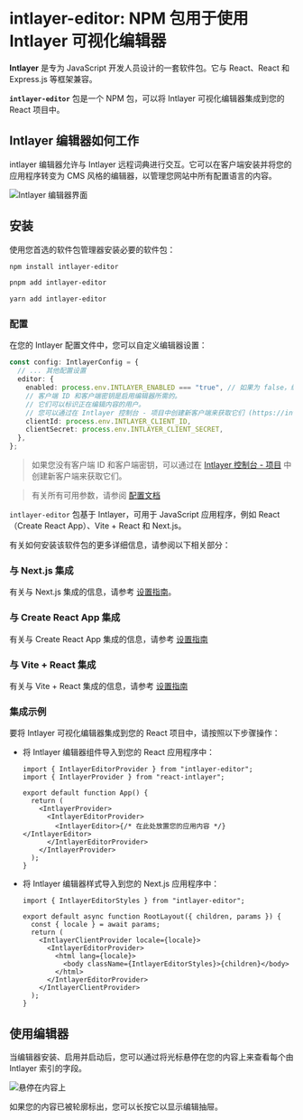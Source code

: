 # intlayer-editor: NPM 包用于使用 Intlayer 可视化编辑器

**Intlayer** 是专为 JavaScript 开发人员设计的一套软件包。它与 React、React 和 Express.js 等框架兼容。

**`intlayer-editor`** 包是一个 NPM 包，可以将 Intlayer 可视化编辑器集成到您的 React 项目中。

## Intlayer 编辑器如何工作

intlayer 编辑器允许与 Intlayer 远程词典进行交互。它可以在客户端安装并将您的应用程序转变为 CMS 风格的编辑器，以管理您网站中所有配置语言的内容。

![Intlayer 编辑器界面](https://github.com/aymericzip/intlayer/blob/main/docs/zh/intlayer_editor_ui.png)

## 安装

使用您首选的软件包管理器安装必要的软件包：

```bash packageManager="npm"
npm install intlayer-editor
```

```bash packageManager="pnpm"
pnpm add intlayer-editor
```

```bash packageManager="yarn"
yarn add intlayer-editor
```

### 配置

在您的 Intlayer 配置文件中，您可以自定义编辑器设置：

```typescript
const config: IntlayerConfig = {
  // ... 其他配置设置
  editor: {
    enabled: process.env.INTLAYER_ENABLED === "true", // 如果为 false，编辑器将处于非活动状态且无法访问。
    // 客户端 ID 和客户端密钥是启用编辑器所需的。
    // 它们可以标识正在编辑内容的用户。
    // 您可以通过在 Intlayer 控制台 - 项目中创建新客户端来获取它们 (https://intlayer.org/dashboard/projects)。
    clientId: process.env.INTLAYER_CLIENT_ID,
    clientSecret: process.env.INTLAYER_CLIENT_SECRET,
  },
};
```

> 如果您没有客户端 ID 和客户端密钥，可以通过在 [Intlayer 控制台 - 项目](https://intlayer.org/dashboard/projects) 中创建新客户端来获取它们。

> 有关所有可用参数，请参阅 [配置文档](https://github.com/aymericzip/intlayer/blob/main/docs/zh/configuration.md)

`intlayer-editor` 包基于 Intlayer，可用于 JavaScript 应用程序，例如 React（Create React App）、Vite + React 和 Next.js。

有关如何安装该软件包的更多详细信息，请参阅以下相关部分：

### 与 Next.js 集成

有关与 Next.js 集成的信息，请参考 [设置指南](https://github.com/aymericzip/intlayer/blob/main/docs/zh/intlayer_with_nextjs_15.md)。

### 与 Create React App 集成

有关与 Create React App 集成的信息，请参考 [设置指南](https://github.com/aymericzip/intlayer/blob/main/docs/zh/intlayer_with_create_react_app.md)

### 与 Vite + React 集成

有关与 Vite + React 集成的信息，请参考 [设置指南](https://github.com/aymericzip/intlayer/blob/main/docs/zh/intlayer_with_vite+react.md)

### 集成示例

要将 Intlayer 可视化编辑器集成到您的 React 项目中，请按照以下步骤操作：

- 将 Intlayer 编辑器组件导入到您的 React 应用程序中：

  ```tsx fileName="src/App.jsx"
  import { IntlayerEditorProvider } from "intlayer-editor";
  import { IntlayerProvider } from "react-intlayer";

  export default function App() {
    return (
      <IntlayerProvider>
        <IntlayerEditorProvider>
          <IntlayerEditor>{/* 在此处放置您的应用内容 */}</IntlayerEditor>
        </IntlayerEditorProvider>
      </IntlayerProvider>
    );
  }
  ```

- 将 Intlayer 编辑器样式导入到您的 Next.js 应用程序中：

  ```tsx fileName="src/app/[locale]/layout.jsx"
  import { IntlayerEditorStyles } from "intlayer-editor";

  export default async function RootLayout({ children, params }) {
    const { locale } = await params;
    return (
      <IntlayerClientProvider locale={locale}>
        <IntlayerEditorProvider>
          <html lang={locale}>
            <body className={IntlayerEditorStyles}>{children}</body>
          </html>
        </IntlayerEditorProvider>
      </IntlayerClientProvider>
    );
  }
  ```

## 使用编辑器

当编辑器安装、启用并启动后，您可以通过将光标悬停在您的内容上来查看每个由 Intlayer 索引的字段。

![悬停在内容上](https://github.com/aymericzip/intlayer/blob/main/docs/zh/intlayer_editor_hover_content.png)

如果您的内容已被轮廓标出，您可以长按它以显示编辑抽屉。
